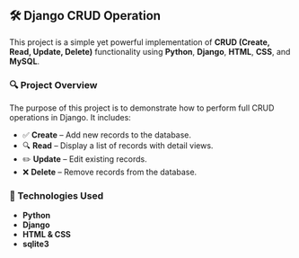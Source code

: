 ## 🛠️ Django CRUD Operation 

This project is a simple yet powerful implementation of **CRUD (Create, Read, Update, Delete)** functionality using **Python**, **Django**, **HTML**, **CSS**, and **MySQL**.

### 🔍 Project Overview

The purpose of this project is to demonstrate how to perform full CRUD operations in Django. It includes:

- ✅ **Create** – Add new records to the database.
- 🔍 **Read** – Display a list of records with detail views.
- ✏️ **Update** – Edit existing records.
- ❌ **Delete** – Remove records from the database.

### 🚀 Technologies Used

- **Python**
- **Django**
- **HTML & CSS**
- **sqlite3**
